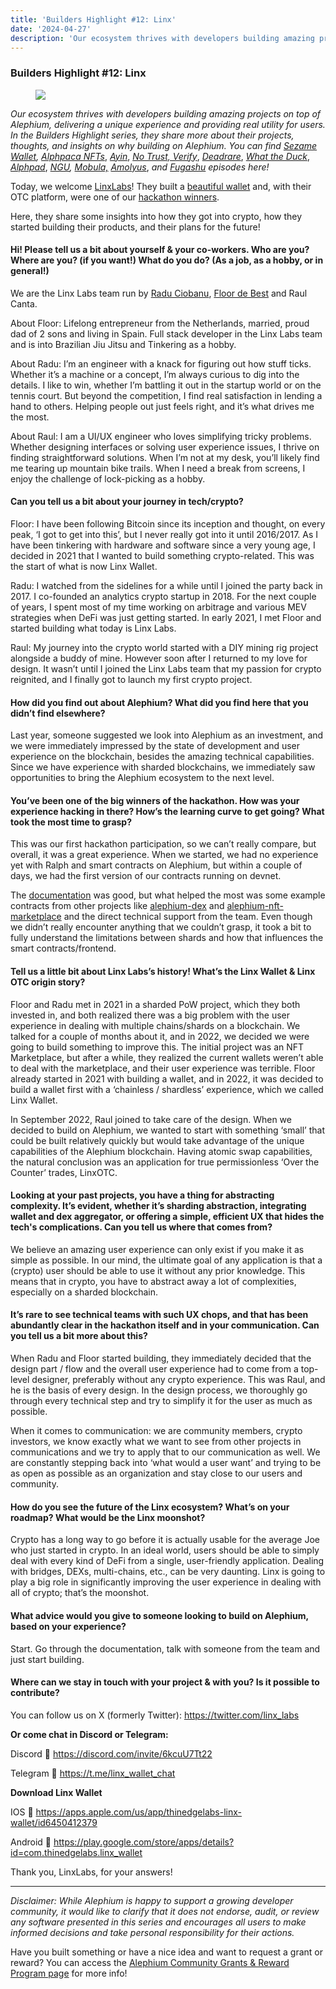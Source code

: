 ```yaml
---
title: 'Builders Highlight #12: Linx'
date: '2024-04-27'
description: 'Our ecosystem thrives with developers building amazing projects on top of Alephium, delivering a unique experience and providing real…'
---
```


### Builders Highlight \#12: Linx

<figure id="b853" class="graf graf--figure graf-after--h3">
<img src="https://cdn-images-1.medium.com/max/800/1*FHWVBUWxz1WaKEMwdYW4uA.png" class="graf-image" data-image-id="1*FHWVBUWxz1WaKEMwdYW4uA.png" data-width="1826" data-height="964" data-is-featured="true" />
</figure>

_Our ecosystem thrives with developers building amazing projects on top of Alephium, delivering a unique experience and providing real utility for users. In the Builders Highlight series, they share more about their projects, thoughts, and insights on why building on Alephium. You can find_ <a href="https://medium.com/@alephium/builders-highlight-sezame-wallet-ddb4aeb61881" class="markup--anchor markup--p-anchor" data-href="https://medium.com/@alephium/builders-highlight-sezame-wallet-ddb4aeb61881" rel="noopener" target="_blank"><em>Sezame Wallet</em></a>_,_ <a href="https://medium.com/@alephium/builders-highlight-alphpaca-nfts-99c69775f04c" class="markup--anchor markup--p-anchor" data-href="https://medium.com/@alephium/builders-highlight-alphpaca-nfts-99c69775f04c" rel="noopener" target="_blank"><em>Alphpaca NFTs</em></a>, <a href="https://medium.com/@alephium/builders-highlight-3-ayin-6be4a6bd4ec2" class="markup--anchor markup--p-anchor" data-href="https://medium.com/@alephium/builders-highlight-3-ayin-6be4a6bd4ec2" rel="noopener" target="_blank"><em>Ayin</em></a>, <a href="https://medium.com/@alephium/builders-highlight-4-no-trust-verify-9ea495ca826f" class="markup--anchor markup--p-anchor" data-href="https://medium.com/@alephium/builders-highlight-4-no-trust-verify-9ea495ca826f" rel="noopener" target="_blank"><em>No Trust, Verify</em></a>, <a href="https://medium.com/@alephium/builders-highlight-5-deadrare-d5ff90d6161e" class="markup--anchor markup--p-anchor" data-href="https://medium.com/@alephium/builders-highlight-5-deadrare-d5ff90d6161e" rel="noopener" target="_blank"><em>Deadrare</em></a>, <a href="https://medium.com/@alephium/builders-highlight-6-what-the-duck-0aedc602ecfd" class="markup--anchor markup--p-anchor" data-href="https://medium.com/@alephium/builders-highlight-6-what-the-duck-0aedc602ecfd" rel="noopener" target="_blank"><em>What the Duck</em></a>, <a href="https://medium.com/@alephium/builders-highlight-7-alphpad-bbd4f4a34fd5" class="markup--anchor markup--p-anchor" data-href="https://medium.com/@alephium/builders-highlight-7-alphpad-bbd4f4a34fd5" rel="noopener" target="_blank"><em>Alphpad</em></a>, <a href="https://medium.com/@alephium/builders-highlight-8-ngu-money-f8bf05e36e99" class="markup--anchor markup--p-anchor" data-href="https://medium.com/@alephium/builders-highlight-8-ngu-money-f8bf05e36e99" rel="noopener" target="_blank"><em>NGU</em></a>_,_ <a href="https://medium.com/@alephium/builders-highlight-9-mobula-f9c45dc6c691" class="markup--anchor markup--p-anchor" data-href="https://medium.com/@alephium/builders-highlight-9-mobula-f9c45dc6c691" rel="noopener" target="_blank"><em>Mobula,</em></a> <a href="https://medium.com/@alephium/builders-highlight-10-amolyus-39e03b6bd3f0" class="markup--anchor markup--p-anchor" data-href="https://medium.com/@alephium/builders-highlight-10-amolyus-39e03b6bd3f0" rel="noopener" target="_blank"><em>Amolyus</em></a>, _and_ <a href="https://medium.com/@alephium/builders-highlight-11-fugashu-4f8566d1a8f0" class="markup--anchor markup--p-anchor" data-href="https://medium.com/@alephium/builders-highlight-11-fugashu-4f8566d1a8f0" target="_blank"><em>Fugashu</em></a> _episodes here!_

Today, we welcome <a href="https://twitter.com/linx_labs" class="markup--anchor markup--p-anchor" data-href="https://twitter.com/linx_labs" rel="noopener" target="_blank">LinxLabs</a>! They built a <a href="https://linxwallet.xyz/" class="markup--anchor markup--p-anchor" data-href="https://linxwallet.xyz/" rel="noopener" target="_blank">beautiful wallet</a> and, with their OTC platform, were one of our <a href="https://medium.com/@alephium/hackathon-winners-announced-68d55711b99d" class="markup--anchor markup--p-anchor" data-href="https://medium.com/@alephium/hackathon-winners-announced-68d55711b99d" target="_blank">hackathon winners</a>.

Here, they share some insights into how they got into crypto, how they started building their products, and their plans for the future!

#### Hi! Please tell us a bit about yourself & your co-workers. Who are you? Where are you? (if you want!) What do you do? (As a job, as a hobby, or in general!)

We are the Linx Labs team run by <a href="https://twitter.com/raduC22" class="markup--anchor markup--p-anchor" data-href="https://twitter.com/raduC22" rel="noopener" target="_blank">Radu Ciobanu</a>, <a href="https://twitter.com/FlorisdBest" class="markup--anchor markup--p-anchor" data-href="https://twitter.com/FlorisdBest" rel="noopener" target="_blank">Floor de Best</a> and Raul Canta.

About Floor: Lifelong entrepreneur from the Netherlands, married, proud dad of 2 sons and living in Spain. Full stack developer in the Linx Labs team and is into Brazilian Jiu Jitsu and Tinkering as a hobby.

About Radu: I’m an engineer with a knack for figuring out how stuff ticks. Whether it’s a machine or a concept, I’m always curious to dig into the details. I like to win, whether I’m battling it out in the startup world or on the tennis court. But beyond the competition, I find real satisfaction in lending a hand to others. Helping people out just feels right, and it’s what drives me the most.

About Raul: I am a UI/UX engineer who loves simplifying tricky problems. Whether designing interfaces or solving user experience issues, I thrive on finding straightforward solutions. When I’m not at my desk, you’ll likely find me tearing up mountain bike trails. When I need a break from screens, I enjoy the challenge of lock-picking as a hobby.

#### Can you tell us a bit about your journey in tech/crypto?

Floor: I have been following Bitcoin since its inception and thought, on every peak, ‘I got to get into this’, but I never really got into it until 2016/2017. As I have been tinkering with hardware and software since a very young age, I decided in 2021 that I wanted to build something crypto-related. This was the start of what is now Linx Wallet.

Radu: I watched from the sidelines for a while until I joined the party back in 2017. I co-founded an analytics crypto startup in 2018. For the next couple of years, I spent most of my time working on arbitrage and various MEV strategies when DeFi was just getting started. In early 2021, I met Floor and started building what today is Linx Labs.

Raul: My journey into the crypto world started with a DIY mining rig project alongside a buddy of mine. However soon after I returned to my love for design. It wasn’t until I joined the Linx Labs team that my passion for crypto reignited, and I finally got to launch my first crypto project.

#### How did you find out about Alephium? What did you find here that you didn’t find elsewhere?

Last year, someone suggested we look into Alephium as an investment, and we were immediately impressed by the state of development and user experience on the blockchain, besides the amazing technical capabilities. Since we have experience with sharded blockchains, we immediately saw opportunities to bring the Alephium ecosystem to the next level.

#### You’ve been one of the big winners of the hackathon. How was your experience hacking in there? How’s the learning curve to get going? What took the most time to grasp?

This was our first hackathon participation, so we can’t really compare, but overall, it was a great experience. When we started, we had no experience yet with Ralph and smart contracts on Alephium, but within a couple of days, we had the first version of our contracts running on devnet.

The <a href="http://docs.alephium.org" class="markup--anchor markup--p-anchor" data-href="http://docs.alephium.org" rel="noopener" target="_blank">documentation</a> was good, but what helped the most was some example contracts from other projects like <a href="https://github.com/alephium/alephium-dex" class="markup--anchor markup--p-anchor" data-href="https://github.com/alephium/alephium-dex" rel="noopener" target="_blank">alephium-dex</a> and <a href="https://github.com/alephium/alephium-nft" class="markup--anchor markup--p-anchor" data-href="https://github.com/alephium/alephium-nft" rel="noopener" target="_blank">alephium-nft-marketplace</a> and the direct technical support from the team. Even though we didn’t really encounter anything that we couldn’t grasp, it took a bit to fully understand the limitations between shards and how that influences the smart contracts/frontend.

#### Tell us a little bit about Linx Labs’s history! What’s the Linx Wallet & Linx OTC origin story?

Floor and Radu met in 2021 in a sharded PoW project, which they both invested in, and both realized there was a big problem with the user experience in dealing with multiple chains/shards on a blockchain. We talked for a couple of months about it, and in 2022, we decided we were going to build something to improve this. The initial project was an NFT Marketplace, but after a while, they realized the current wallets weren’t able to deal with the marketplace, and their user experience was terrible. Floor already started in 2021 with building a wallet, and in 2022, it was decided to build a wallet first with a ‘chainless / shardless’ experience, which we called Linx Wallet.

In September 2022, Raul joined to take care of the design. When we decided to build on Alephium, we wanted to start with something ‘small’ that could be built relatively quickly but would take advantage of the unique capabilities of the Alephium blockchain. Having atomic swap capabilities, the natural conclusion was an application for true permissionless ‘Over the Counter’ trades, LinxOTC.

#### Looking at your past projects, you have a thing for abstracting complexity. It’s evident, whether it’s sharding abstraction, integrating wallet and dex aggregator, or offering a simple, efficient UX that hides the tech's complications. Can you tell us where that comes from?

We believe an amazing user experience can only exist if you make it as simple as possible. In our mind, the ultimate goal of any application is that a (crypto) user should be able to use it without any prior knowledge. This means that in crypto, you have to abstract away a lot of complexities, especially on a sharded blockchain.

#### It’s rare to see technical teams with such UX chops, and that has been abundantly clear in the hackathon itself and in your communication. Can you tell us a bit more about this?

When Radu and Floor started building, they immediately decided that the design part / flow and the overall user experience had to come from a top-level designer, preferably without any crypto experience. This was Raul, and he is the basis of every design. In the design process, we thoroughly go through every technical step and try to simplify it for the user as much as possible.

When it comes to communication: we are community members, crypto investors, we know exactly what we want to see from other projects in communications and we try to apply that to our communication as well. We are constantly stepping back into ‘what would a user want’ and trying to be as open as possible as an organization and stay close to our users and community.

#### How do you see the future of the Linx ecosystem? What’s on your roadmap? What would be the Linx moonshot?

Crypto has a long way to go before it is actually usable for the average Joe who just started in crypto. In an ideal world, users should be able to simply deal with every kind of DeFi from a single, user-friendly application. Dealing with bridges, DEXs, multi-chains, etc., can be very daunting. Linx is going to play a big role in significantly improving the user experience in dealing with all of crypto; that’s the moonshot.

#### What advice would you give to someone looking to build on Alephium, based on your experience?

Start. Go through the documentation, talk with someone from the team and just start building.

#### Where can we stay in touch with your project & with you? Is it possible to contribute?

You can follow us on X (formerly Twitter): <a href="https://twitter.com/linx_labs" class="markup--anchor markup--p-anchor" data-href="https://twitter.com/linx_labs" rel="noopener" target="_blank">https://twitter.com/linx_labs</a>

**Or come chat in Discord or Telegram:**

Discord 🔗 <a href="https://discord.com/invite/6kcuU7Tt22" class="markup--anchor markup--p-anchor" data-href="https://discord.com/invite/6kcuU7Tt22" rel="noopener" target="_blank">https://discord.com/invite/6kcuU7Tt22</a>

Telegram 🔗 <a href="https://t.me/linx_wallet_chat" class="markup--anchor markup--p-anchor" data-href="https://t.me/linx_wallet_chat" rel="noopener" target="_blank">https://t.me/linx_wallet_chat</a>

**Download Linx Wallet**

IOS 🔗 <a href="https://apps.apple.com/us/app/thinedgelabs-linx-wallet/id6450412379" class="markup--anchor markup--p-anchor" data-href="https://apps.apple.com/us/app/thinedgelabs-linx-wallet/id6450412379" rel="noopener" target="_blank">https://apps.apple.com/us/app/thinedgelabs-linx-wallet/id6450412379</a>

Android 🔗 <a href="https://play.google.com/store/apps/details?id=com.thinedgelabs.linx_wallet" class="markup--anchor markup--p-anchor" data-href="https://play.google.com/store/apps/details?id=com.thinedgelabs.linx_wallet" rel="noopener" target="_blank">https://play.google.com/store/apps/details?id=com.thinedgelabs.linx_wallet</a>

Thank you, LinxLabs, for your answers!

---

_Disclaimer: While Alephium is happy to support a growing developer community, it would like to clarify that it does not endorse, audit, or review any software presented in this series and encourages all users to make informed decisions and take personal responsibility for their actions._

Have you built something or have a nice idea and want to request a grant or reward? You can access the <a href="https://github.com/alephium/community/blob/master/Grant%26RewardProgram.md" class="markup--anchor markup--p-anchor" data-href="https://github.com/alephium/community/blob/master/Grant%26RewardProgram.md" rel="noopener ugc nofollow noopener" target="_blank">Alephium Community Grants &amp; Reward Program page</a> for more info!
